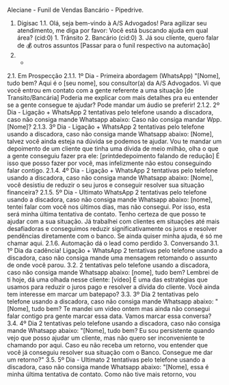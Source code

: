 Aleciane - Funil de Vendas Bancário - Pipedrive.
1. Digisac
1.1. Olá, seja bem-vindo à A/S Advogados! Para agilizar seu atendimento, me diga por favor: Você
está buscando ajuda em qual área? (cid:0) 1. Trânsito 2. Bancário (cid:0) 3. Já sou cliente, quero falar de
💰
outros assuntos [Passar para o funil respectivo na automação]
2. -
2.1. Em Prospecção
2.1.1. 1º Dia - Primeira abordagem (WhatsApp) "[Nome], tudo bem? Aqui é o [seu nome], sou
consultor(a) da A/S Advogados. Vi que você entrou em contato com a gente referente a uma
situação [de Transito/Bancária] Poderia me explicar com mais detalhes pra eu entender se a gente
consegue te ajudar? Pode mandar um áudio se preferir!
2.1.2. 2º Dia - Ligação + WhatsApp 2 tentativas pelo telefone usando a discadora, caso não
consiga mande Whatsapp abaixo: Caso não consiga mandar Wpp. [Nome]?
2.1.3. 3º Dia - Ligação + WhatsApp 2 tentativas pelo telefone usando a discadora, caso não
consiga mande Whatsapp abaixo: [Nome], talvez você ainda esteja na dúvida se podemos te
ajudar. Vou te mandar um depoimento de um cliente que tinha uma dívida de meio milhão, olha o
que a gente conseguiu fazer pra ele: [printdedepoimento falando de redução] É isso que posso
fazer por você, mas infelizmente não estou conseguindo falar contigo.
2.1.4. 4º Dia - Ligação + WhatsApp 2 tentativas pelo telefone usando a discadora, caso não
consiga mande Whatsapp abaixo: [Nome], você desistiu de reduzir o seu juros e conseguir
resolver sua situação financeira?
2.1.5. 5º Dia - Ultimato WhatsApp 2 tentativas pelo telefone usando a discadora, caso não consiga
mande Whatsapp abaixo: [nome], tentei falar com você nos últimos dias, mas não consegui. Por
isso, esta será minha última tentativa de contato. Tenho certeza de que posso te ajudar com a sua
situação. Já trabalhei com clientes em situações até mais desafiadoras e conseguimos reduzir
significativamente os juros e resolver pendências diretamente com o banco. Se ainda quiser minha
ajuda, é só me chamar aqui.
2.1.6. Automação dá o lead como perdido
3. Conversando
3.1. 1º Dia da cadência! Ligação + WhatsApp 2 tentativas pelo telefone usando a discadora, caso não
consiga mande uma mensagem retomando o assunto de onde você parou.
3.2. 2 tentativas pelo telefone usando a discadora, caso não consiga mande Whatsapp abaixo:
[nome], tudo bem? Lembrei de ti hoje, dá uma olhada nesse cliente: [vídeo] É uma das estratégias
que usamos para reduzir o juros pago e resolver a dívida do cliente. Você ainda tem interesse em
marcar um batepapo?
3.3. 3º Dia 2 tentativas pelo telefone usando a discadora, caso não consiga mande Whatsapp abaixo:
"[Nome], tudo bem? Te mandei um vídeo ontem mas ainda não consegui falar contigo pra gente
marcar essa data. Vamos marcar essa conversa?
3.4. 4º Dia 2 tentativas pelo telefone usando a discadora, caso não consiga mande Whatsapp abaixo:
"[Nome], tudo bem? Eu sou persistente quando vejo que posso ajudar um cliente, mas não quero ser
inconveniente te chamando por aqui. Caso eu não receba um retorno, vou entender que você já
conseguiu resolver sua situação com o Banco. Consegue me dar um retorno?"
3.5. 5º Dia - Ultimato 2 tentativas pelo telefone usando a discadora, caso não consiga mande
Whatsapp abaixo: "[Nome], essa é minha última tentativa de contato. Como não tive mais retorno, vou